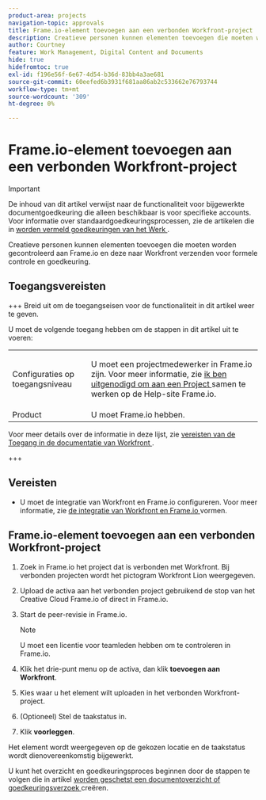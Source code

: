 ```yaml
---
product-area: projects
navigation-topic: approvals
title: Frame.io-element toevoegen aan een verbonden Workfront-project
description: Creatieve personen kunnen elementen toevoegen die moeten worden gecontroleerd aan Frame.io en deze naar Workfront verzenden voor formele controle en goedkeuring.
author: Courtney
feature: Work Management, Digital Content and Documents
hide: true
hidefromtoc: true
exl-id: f196e56f-6e67-4d54-b36d-83bb4a3ae681
source-git-commit: 60eefed6b3931f681aa86ab2c533662e76793744
workflow-type: tm+mt
source-wordcount: '309'
ht-degree: 0%

---
```


# Frame.io-element toevoegen aan een verbonden Workfront-project

>[!IMPORTANT]
>
>De inhoud van dit artikel verwijst naar de functionaliteit voor bijgewerkte documentgoedkeuring die alleen beschikbaar is voor specifieke accounts. Voor informatie over standaardgoedkeuringsprocessen, zie de artikelen die in [ worden vermeld goedkeuringen van het Werk ](/help/quicksilver/review-and-approve-work/manage-approvals/manage-approvals.md).

Creatieve personen kunnen elementen toevoegen die moeten worden gecontroleerd aan Frame.io en deze naar Workfront verzenden voor formele controle en goedkeuring.

## Toegangsvereisten

+++ Breid uit om de toegangseisen voor de functionaliteit in dit artikel weer te geven.

U moet de volgende toegang hebben om de stappen in dit artikel uit te voeren:

<table style="table-layout:auto"> 
 <col> 
 <col> 
 <tbody> 
  <!-- <tr> 
   <td role="rowheader">Adobe Workfront plan</td> 
   <td> <p>Any</p> </td> 
  </tr> 
  <tr> 
   <td role="rowheader">Adobe Workfront license</td> 
   <td> <p>Standard</p> </td> 
  </tr> -->
  <tr> 
   <td role="rowheader">Configuraties op toegangsniveau</td> 
   <td> <p>U moet een projectmedewerker in Frame.io zijn. Voor meer informatie, zie <a href="https://support.frame.io/en/articles/11125-i-ve-been-invited-to-collaborate-on-a-project"> ik ben uitgenodigd om aan een Project </a> samen te werken
 op de Help-site Frame.io.</p> </td> 
  </tr> 
   <tr>
   <td>Product
   </td>
   <td>U moet Frame.io hebben.
   </td>
  </tr>
 </tbody> 
</table>

Voor meer details over de informatie in deze lijst, zie [ vereisten van de Toegang in de documentatie van Workfront ](/help/quicksilver/administration-and-setup/add-users/access-levels-and-object-permissions/access-level-requirements-in-documentation.md).

+++

## Vereisten

* U moet de integratie van Workfront en Frame.io configureren. Voor meer informatie, zie [ de integratie van Workfront en Frame.io ](/help/quicksilver/administration-and-setup/configure-integrations/configure-wf-and-frame.md) vormen.

## Frame.io-element toevoegen aan een verbonden Workfront-project

1. Zoek in Frame.io het project dat is verbonden met Workfront. Bij verbonden projecten wordt het pictogram Workfront Lion weergegeven.

1. Upload de activa aan het verbonden project gebruikend de stop van het Creative Cloud Frame.io of direct in Frame.io.

1. Start de peer-revisie in Frame.io.

   >[!NOTE]
   >
   >U moet een licentie voor teamleden hebben om te controleren in Frame.io.

1. Klik het drie-punt menu op de activa, dan klik **toevoegen aan Workfront**.

1. Kies waar u het element wilt uploaden in het verbonden Workfront-project.

1. (Optioneel) Stel de taakstatus in.

1. Klik **voorleggen**.

Het element wordt weergegeven op de gekozen locatie en de taakstatus wordt dienovereenkomstig bijgewerkt.

U kunt het overzicht en goedkeuringsproces beginnen door de stappen te volgen die in artikel [ worden geschetst een documentoverzicht of goedkeuringsverzoek ](/help/quicksilver/review-and-approve-work/document-reviews-and-approvals/manage-document-approvals/create-a-document-approval.md) creëren.
